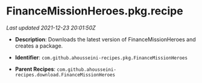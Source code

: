 # FinanceMissionHeroes.pkg.recipe

_Last updated 2021-12-23 20:01:50Z_

- **Description**: Downloads the latest version of FinanceMissionHeroes and creates a package.

- **Identifier**: `com.github.ahousseini-recipes.pkg.FinanceMissionHeroes`

- **Parent Recipes**: `com.github.ahousseini-recipes.download.FinanceMissionHeroes`
